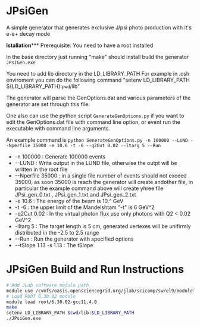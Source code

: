 # JPsiGen
A simple generator that generates exclusive J/psi photo production with it's e-e+ decay mode

********************Istallation***********************
Prerequisite: You need to have a root installed

In the base directory just running "make" should install build the generator `JPsiGen.exe`

You need to add lib directory in the LD_LIBRARY_PATH
For example in .csh enviroment you can do the following command
"setenv LD_LIBRARY_PATH ${LD_LIBRARY_PATH}:`pwd`/lib"

The generator will parse the GenOptions.dat and various parameters of the generator
are set through this file.

One also can use the python script `GenerateGenOptions.py` if you want to 
edit the GenOptions.dat file with command line option, or event run the executable with command line arguments.

An example command is 
`python GenerateGenOptions.py -n 100000 --LUND --Nperfile 35000 -e 10.6 -t -6 --q2Cut 0.02 --ltarg 5 --Run`

* -n 100000             :   Generate 100000 events
* --LUND                :   Write output in the LUND file, otherwise the outpt will be written in the root file
* --Nperfile 35000      :   in a single file number of events should not exceed 35000, as soon 35000 is reach the generator                                 will create andother file, in particular the example command above will create yhree file                                       JPsi_gen_0.txt , JPsi_gen_1.txt and JPsi_gen_2.txt
* -e 10.6               :   The energy of the beam is 10.^ GeV
* -t -6                 :   the upper limit of the Mandelshtam "-t" is 6 GeV^2
* -q2Cut 0.02           :   In the virtual photon flux use only photons with Q2 < 0.02 GeV^2
* -lltarg 5             :   The target length is 5 cm, generated vertexes will be unifirmly distributed in the -2.5 to 2.5                               range
* --Run                 :   Run the generator with specified options
* --tSlope 1.13 -s 1.13 :   The tSlope


# JPsiGen Build and Run Instructions

```bash
# Add JLab software module path
module use /cvmfs/oasis.opensciencegrid.org/jlab/scicomp/sw/el9/modulefiles
# Load ROOT 6.30.02 module
module load root/6.30.02-gcc11.4.0
make
setenv LD_LIBRARY_PATH $cwd/lib:$LD_LIBRARY_PATH
./JPsiGen.exe
